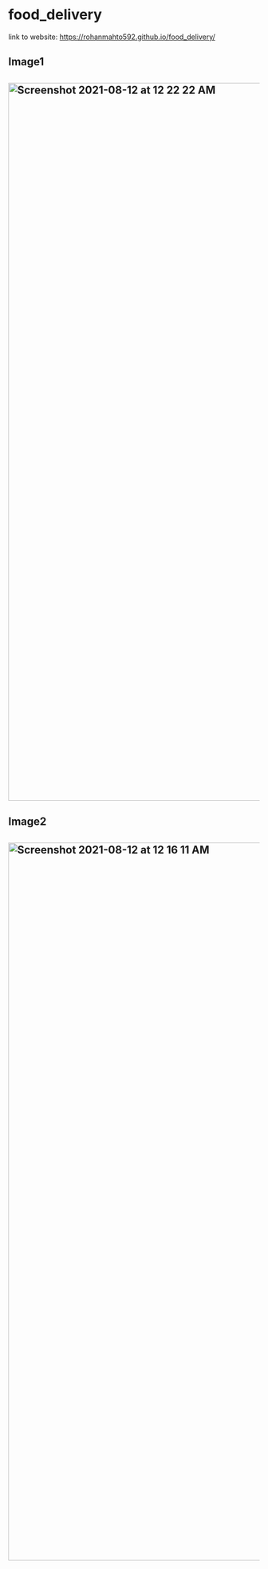 # food_delivery
link to website:  https://rohanmahto592.github.io/food_delivery/

<h2>Image1<h2>
  
  <img width="1440" alt="Screenshot 2021-08-12 at 12 22 22 AM" src="https://user-images.githubusercontent.com/68339841/129086462-a391b7f4-3631-4fa4-a9eb-49582fa43323.png"><br>
  
  <h2>Image2<h2>
  <img width="1440" alt="Screenshot 2021-08-12 at 12 16 11 AM" src="https://user-images.githubusercontent.com/68339841/129085806-2eb06a4a-b492-4a7d-a971-56fc898343b5.png">


